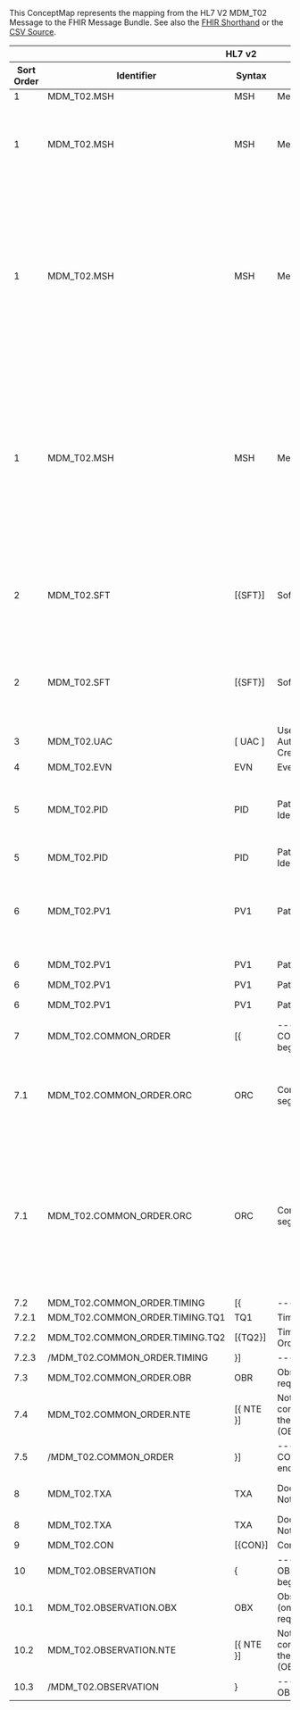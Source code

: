 
This ConceptMap represents the mapping from the HL7 V2 MDM_T02 Message to the FHIR Message Bundle. See also the <a href='https://github.com/HL7/v2-to-fhir/blob/master/tank/Message MDM_T02 to Bundle.fsh'>FHIR Shorthand</a> or the <a href='https://github.com/HL7/v2-to-fhir/blob/master/mappings/messages/HL7 Message - FHIR R4_ MDM _T02 - Sheet1.csv'>CSV Source</a>.
<table class='grid'><thead>
<tr><th colspan='6'>HL7 v2</th><th colspan='3'>Condition (IF True, args)</th><th colspan='3'>HL7 FHIR</th><th rowspan='2' title='Comments about the mapping'>Comments</th></tr>
<tr><th title='Rows are listed in sequence of how they appear in the v2 standard. The first column, Sort Order, provides a sort order that can re-create the original v2 standard sequence in case one opts to re-sort/filter the rows.'>Sort Order</th><th title='Contains an xml/json like path using the HL7 v2 XML approach of [MessageStructure].[GroupName or CHOICE].[SegmentName] where there may be multiple Group Names in play.'>Identifier</th><th title='Contains the first column of the Message Structure Table in the base standard.'>Syntax</th><th title='The formal name of the segment or group.'>Name</th><th title='The min cardinality expressed numerically.'>Cardinality - Min</th><td style='border-right: 2px' title='The max cardinality expressed numerically.'>Cardinality - Max</td><th title='Condition in an easy to read syntax (Computable ANTLR)'>Computable ANTLR</th><th title='Condition in FHIRPath Notation'>Computable FHIRPath</th><td style='border-right: 2px' title='Condition expressed in narrative form'>Narrative</td><th title='The FHIR resource that is the main resource that the v2 segment will map to.'>Primary Target</th><th title='The URL to the Segment Map that is to be used for the segment in this message structure in this location.'>Segment Map</th><th title='Defines for the Primary Target resource which resource.id it needs to reference.'>References</th></tr></thead>
<tbody>
<tr><td>1</td><td>MDM_T02.MSH</td><td>MSH</td><td>Message Header</td><td>1</td><td style='border-right: 2px'>1</td><td></td><td></td><td style='border-right: 2px'></td><td><a href='https://hl7.org/fhir/R4/bundle.html'>Bundle</a></td><td><a href='ConceptMap-segment-msh-to-bundle.html'>MSH[Bundle]</a></td><td></td><td></td></tr>
<tr><td>1</td><td>MDM_T02.MSH</td><td>MSH</td><td>Message Header</td><td>1</td><td style='border-right: 2px'>1</td><td></td><td></td><td style='border-right: 2px'></td><td><a href='https://hl7.org/fhir/R4/messageheader.html'>MessageHeader</a></td><td><a href='ConceptMap-segment-msh-to-messageheader.html'>MSH[MessageHeader]</a></td><td></td><td>Processing of the MSH segment results in the creation of a new MessageHeader resource</td></tr>
<tr><td>1</td><td>MDM_T02.MSH</td><td>MSH</td><td>Message Header</td><td>1</td><td style='border-right: 2px'>1</td><td></td><td></td><td style='border-right: 2px'></td><td><a href='https://hl7.org/fhir/R4/provenance.html'>Provenance</a></td><td><a href='ConceptMap-segment-msh-source-to-provenance.html'>MSH[Provenance-Source]</a></td><td>Provenance[1].target.reference=Bundle.id; Provenance[1].target.reference=MessageHeader[1].id</td><td>If the FHIR transformation does not yield a FHIR message, but only a set of resource (APIs, repository, etc.) than one should consider attaching this Provenance resource instance to the relevant FHIR resources generated.</td></tr>
<tr><td>1</td><td>MDM_T02.MSH</td><td>MSH</td><td>Message Header</td><td>1</td><td style='border-right: 2px'>1</td><td></td><td></td><td style='border-right: 2px'></td><td><a href='https://hl7.org/fhir/R4/provenance.html'>Provenance</a></td><td><a href='ConceptMap-segment-msh-transformation-to-provenance.html'>MSH[Provenance-Transformation]</a></td><td>Provenance[2].target.reference=Bundle.id</td><td>If the FHIR transformation does not yield a FHIR Bunlde, but only a set of resource (APIs, repository, etc.) than one should consider attaching this Provenance resource instance to the relevant FHIR resources generated.</td></tr>
<tr><td>2</td><td>MDM_T02.SFT</td><td>[{SFT}]</td><td>Software Segment</td><td>0</td><td style='border-right: 2px'>-1</td><td></td><td></td><td style='border-right: 2px'>If the software does represent not the original source system</td><td><a href='https://hl7.org/fhir/R4/provenance-definitions.html#Provenance.entity.what'>Provenance.entity.what</a>(<a href='https://hl7.org/fhir/R4/device.html'>Device</a>)</td><td><a href='ConceptMap-segment-sft-to-device.html'>SFT[Device]</a></td><td>Provenance[1].entity.what.reference=Device.id
Provenance[1].entity.role="derivation"</td><td></td></tr>
<tr><td>2</td><td>MDM_T02.SFT</td><td>[{SFT}]</td><td>Software Segment</td><td>0</td><td style='border-right: 2px'>-1</td><td></td><td></td><td style='border-right: 2px'>If the software represents the original source system</td><td><a href='https://hl7.org/fhir/R4/provenance-definitions.html#Provenance.entity.what'>Provenance.entity.what</a>(<a href='https://hl7.org/fhir/R4/device.html'>Device</a>)</td><td><a href='ConceptMap-segment-sft-to-device.html'>SFT[Device]</a></td><td>Provenance[1].entity.what.reference=Device.id
Provenance[1].entity.role="source"</td><td></td></tr>
<tr><td>3</td><td>MDM_T02.UAC</td><td>[ UAC ]</td><td>User Authentication Credential</td><td>0</td><td style='border-right: 2px'>1</td><td></td><td></td><td style='border-right: 2px'></td><td></td><td></td><td></td><td></td></tr>
<tr><td>4</td><td>MDM_T02.EVN</td><td>EVN</td><td>Event Type</td><td>1</td><td style='border-right: 2px'>1</td><td></td><td></td><td style='border-right: 2px'></td><td><a href='https://hl7.org/fhir/R4/provenance.html'>Provenance</a></td><td><a href='ConceptMap-segment-evn-to-provenance.html'>EVN[Provenance]</a></td><td>Provenance[3].target.reference=MessageHeader[1].id</td><td></td></tr>
<tr><td>5</td><td>MDM_T02.PID</td><td>PID</td><td>Patient Identification</td><td>1</td><td style='border-right: 2px'>1</td><td></td><td></td><td style='border-right: 2px'></td><td><a href='https://hl7.org/fhir/R4/patient.html'>Patient</a></td><td><a href='ConceptMap-segment-pid-to-patient.html'>PID[Patient]</a></td><td></td><td>Processing of the PID segment results in the creation of a new Patient resource</td></tr>
<tr><td>5</td><td>MDM_T02.PID</td><td>PID</td><td>Patient Identification</td><td>1</td><td style='border-right: 2px'>1</td><td></td><td></td><td style='border-right: 2px'></td><td><a href='https://hl7.org/fhir/R4/provenance.html'>Provenance</a></td><td><a href='ConceptMap-segment-pid-patient-to-provenance.html'>PID[Provenance-Patient]</a></td><td>Provenance.target.reference=Patient[1].id</td><td></td></tr>
<tr><td>6</td><td>MDM_T02.PV1</td><td>PV1</td><td>Patient Visit</td><td>1</td><td style='border-right: 2px'>1</td><td></td><td></td><td style='border-right: 2px'></td><td><a href='https://hl7.org/fhir/R4/encounter.html'>Encounter</a></td><td><a href='ConceptMap-segment-pv1-to-encounter.html'>PV1[Encounter]</a></td><td>Encounter.subject=Patient[PID]</td><td>Processing of the PV1 segment results in the creation of a new Encounter resource</td></tr>
<tr><td>6</td><td>MDM_T02.PV1</td><td>PV1</td><td>Patient Visit</td><td>1</td><td style='border-right: 2px'>1</td><td>IF PV1-43 VALUED</td><td></td><td style='border-right: 2px'></td><td><a href='#broken'><span style='font-weight: bold; color: red'>EncounterHistory</span></a></td><td><a href='ConceptMap-segment-pv1-to-encounterhistory.html'>PV1[EncounterHistory]</a></td><td>EncounterHistory.subject.reference=Patient[1].id</td><td></td></tr>
<tr><td>6</td><td>MDM_T02.PV1</td><td>PV1</td><td>Patient Visit</td><td>1</td><td style='border-right: 2px'>1</td><td></td><td></td><td style='border-right: 2px'></td><td><a href='https://hl7.org/fhir/R4/patient.html'>Patient</a></td><td><a href='ConceptMap-segment-pv1-to-patient.html'>PV1[Patient]</a></td><td></td><td></td></tr>
<tr><td>6</td><td>MDM_T02.PV1</td><td>PV1</td><td>Patient Visit</td><td>1</td><td style='border-right: 2px'>1</td><td>IF PV1-20 VALUE</td><td></td><td style='border-right: 2px'></td><td><a href='https://hl7.org/fhir/R4/coverage.html'>Coverage</a></td><td><a href='ConceptMap-segment-pv1-to-coverage.html'>PV1[Coverage]</a></td><td>Coverage.beneficiary.reference=Patient[1].id</td><td></td></tr>
<tr><td>7</td><td>MDM_T02.COMMON_ORDER</td><td>[{</td><td>--- COMMON_ORDER begin</td><td>0</td><td style='border-right: 2px'>-1</td><td></td><td></td><td style='border-right: 2px'></td><td></td><td></td><td></td><td></td></tr>
<tr><td>7.1</td><td>MDM_T02.COMMON_ORDER.ORC</td><td>ORC</td><td>Common order segment</td><td>1</td><td style='border-right: 2px'>1</td><td></td><td></td><td style='border-right: 2px'></td><td><a href='https://hl7.org/fhir/R4/servicerequest.html'>ServiceRequest</a></td><td><a href='ConceptMap-segment-orc-to-servicerequest.html'>ORC[ServiceRequest]</a></td><td>ServiceRequest.subject=Patient[PID]</td><td>Processing of each ORC segment results in the creation of a new ServiceRequest resource</td></tr>
<tr><td>7.1</td><td>MDM_T02.COMMON_ORDER.ORC</td><td>ORC</td><td>Common order segment</td><td>1</td><td style='border-right: 2px'>1</td><td></td><td></td><td style='border-right: 2px'></td><td><a href='https://hl7.org/fhir/R4/provenance.html'>Provenance</a></td><td><a href='ConceptMap-segment-orc-to-provenance.html'>ORC[Provenance]</a></td><td>Provenance.target=ServiceRequest[ORC]</td><td>Using Provenance is the preferred way, but a local implementation may decide to add extensions to the main resource.  As the use and guidance of Provenance matures we wil revisit this later.</td></tr>
<tr><td>7.2</td><td>MDM_T02.COMMON_ORDER.TIMING</td><td>[{</td><td>--- TIMING begin</td><td>0</td><td style='border-right: 2px'>-1</td><td></td><td></td><td style='border-right: 2px'></td><td></td><td></td><td></td><td></td></tr>
<tr><td>7.2.1</td><td>MDM_T02.COMMON_ORDER.TIMING.TQ1</td><td>TQ1</td><td>Timing/Quantity</td><td>1</td><td style='border-right: 2px'>1</td><td></td><td></td><td style='border-right: 2px'></td><td><a href='https://hl7.org/fhir/R4/servicerequest.html'>ServiceRequest</a></td><td><a href='ConceptMap-segment-tq1-to-servicerequest.html'>TQ1[ServiceRequest]</a></td><td></td><td></td></tr>
<tr><td>7.2.2</td><td>MDM_T02.COMMON_ORDER.TIMING.TQ2</td><td>[{TQ2}]</td><td>Timing/Quantity Order Sequence</td><td>0</td><td style='border-right: 2px'>-1</td><td></td><td></td><td style='border-right: 2px'></td><td></td><td></td><td></td><td></td></tr>
<tr><td>7.2.3</td><td>/MDM_T02.COMMON_ORDER.TIMING</td><td>}]</td><td>--- TIMING end</td><td></td><td style='border-right: 2px'></td><td></td><td></td><td style='border-right: 2px'></td><td></td><td></td><td></td><td></td></tr>
<tr><td>7.3</td><td>MDM_T02.COMMON_ORDER.OBR</td><td>OBR</td><td>Observation request segment</td><td>1</td><td style='border-right: 2px'>1</td><td></td><td></td><td style='border-right: 2px'></td><td><a href='https://hl7.org/fhir/R4/servicerequest.html'>ServiceRequest</a></td><td><a href='ConceptMap-segment-obr-to-servicerequest.html'>OBR[ServiceRequest]</a></td><td></td><td></td></tr>
<tr><td>7.4</td><td>MDM_T02.COMMON_ORDER.NTE</td><td>[{ NTE }]</td><td>Notes and comments about the observation (OBR)</td><td>0</td><td style='border-right: 2px'>-1</td><td></td><td></td><td style='border-right: 2px'></td><td><a href='https://hl7.org/fhir/R4/servicerequest.html'>ServiceRequest</a></td><td><a href='ConceptMap-segment-nte-to-servicerequest.html'>NTE[ServiceRequest]</a></td><td></td><td></td></tr>
<tr><td>7.5</td><td>/MDM_T02.COMMON_ORDER</td><td>}]</td><td>--- COMMON_ORDER end</td><td></td><td style='border-right: 2px'></td><td></td><td></td><td style='border-right: 2px'></td><td></td><td></td><td></td><td></td></tr>
<tr><td>8</td><td>MDM_T02.TXA</td><td>TXA</td><td>Document Notification</td><td>1</td><td style='border-right: 2px'>1</td><td></td><td></td><td style='border-right: 2px'></td><td><a href='https://hl7.org/fhir/R4/documentreference.html'>DocumentReference</a></td><td><a href='ConceptMap-segment-txa-to-documentreference.html'>TXA[DocumentReference]</a></td><td>DocumentReference[1].context.related.reference=ServiceRequest[1].id</td><td>Note for detailed mapping to use </td></tr>
<tr><td>8</td><td>MDM_T02.TXA</td><td>TXA</td><td>Document Notification</td><td>1</td><td style='border-right: 2px'>1</td><td></td><td></td><td style='border-right: 2px'></td><td><a href='https://hl7.org/fhir/R4/provenance.html'>Provenance</a></td><td><a href='ConceptMap-segment-txa-to-provenance.html'>TXA[Provenance]</a></td><td>Provenance[1].target=DocumentReference[1].id</td><td></td></tr>
<tr><td>9</td><td>MDM_T02.CON</td><td>[{CON}]</td><td>Consent Segment</td><td>0</td><td style='border-right: 2px'>-1</td><td></td><td></td><td style='border-right: 2px'></td><td></td><td></td><td></td><td></td></tr>
<tr><td>10</td><td>MDM_T02.OBSERVATION</td><td>{</td><td>--- OBSERVATION begin</td><td>1</td><td style='border-right: 2px'>-1</td><td></td><td></td><td style='border-right: 2px'></td><td></td><td></td><td></td><td></td></tr>
<tr><td>10.1</td><td>MDM_T02.OBSERVATION.OBX</td><td>OBX</td><td>Observation/Result (one or more required)</td><td>1</td><td style='border-right: 2px'>1</td><td></td><td></td><td style='border-right: 2px'></td><td><a href='https://hl7.org/fhir/R4/documentreference.html'>DocumentReference</a></td><td><a href='ConceptMap-segment-obx-to-documentreference.html'>OBX[DocumentReference]</a></td><td>DocumentReference[1].context.related.reference=ServiceRequest[1].id</td><td></td></tr>
<tr><td>10.2</td><td>MDM_T02.OBSERVATION.NTE</td><td>[{ NTE }]</td><td>Notes and comments about the observation (OBX)</td><td>0</td><td style='border-right: 2px'>-1</td><td></td><td></td><td style='border-right: 2px'></td><td><a href='https://hl7.org/fhir/R4/documentreference.html'>DocumentReference</a></td><td><a href='ConceptMap-segment-nte-to-documentreference.html'>NTE[DocumentReference]</a></td><td>DocumentReference[1].context.related.reference=ServiceRequest[1].id</td><td></td></tr>
<tr><td>10.3</td><td>/MDM_T02.OBSERVATION</td><td>}</td><td>--- OBSERVATION end</td><td></td><td style='border-right: 2px'></td><td></td><td></td><td style='border-right: 2px'></td><td></td><td></td><td></td><td></td></tr>
</tbody>
</table>
